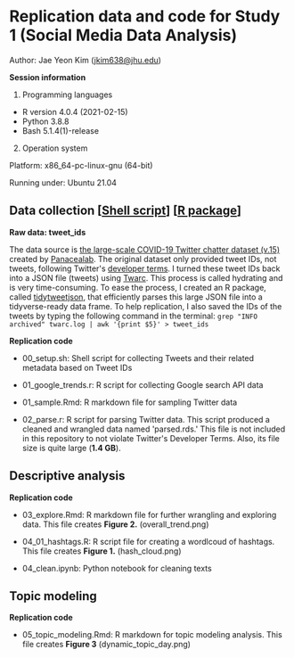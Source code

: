 
# Replication data and code for Study 1 (Social Media Data Analysis)

Author: Jae Yeon Kim (jkim638@jhu.edu)

**Session information**

1. Programming languages

* R version 4.0.4 (2021-02-15)
* Python 3.8.8
* Bash 5.1.4(1)-release

2. Operation system

Platform: x86_64-pc-linux-gnu (64-bit)

Running under: Ubuntu 21.04

## Data collection [[Shell script](https://github.com/jaeyk/covid19antiasian/blob/master/code/00_setup.sh)] [[R package](https://github.com/jaeyk/tidytweetjson)]

**Raw data: tweet_ids**

The data source is [the large-scale COVID-19 Twitter chatter dataset (v.15)](https://zenodo.org/record/3902855#.XvZFBXVKhEZ) created by [Panacealab](http://www.panacealab.org/). The original dataset only provided tweet IDs, not tweets, following Twitter's [developer terms](https://developer.twitter.com/en/developer-terms/more-on-restricted-use-cases). I turned these tweet IDs back into a JSON file (tweets) using [Twarc](https://github.com/DocNow/twarc). This process is called hydrating and is very time-consuming. To ease the process, I created an R package, called [tidytweetjson](https://github.com/jaeyk/tidytweetjson), that efficiently parses this large JSON file into a tidyverse-ready data frame. To help replication, I also saved the IDs of the tweets by typing the following command in the terminal: `grep "INFO archived" twarc.log | awk '{print $5}' > tweet_ids`

**Replication code**

* 00_setup.sh: Shell script for collecting Tweets and their related metadata based on Tweet IDs

* 01_google_trends.r: R script for collecting Google search API data

* 01_sample.Rmd: R markdown file for sampling Twitter data

* 02_parse.r: R script for parsing Twitter data. This script produced a cleaned and wrangled data named 'parsed.rds.' This file is not included in this repository to not violate Twitter's Developer Terms. Also, its file size is quite large (**1.4 GB**).

## Descriptive analysis

**Replication code**

* 03_explore.Rmd: R markdown file for further wrangling and exploring data. This file creates **Figure 2.** (overall_trend.png)

* 04_01_hashtags.R: R script file for creating a wordlcoud of hashtags. This file creates **Figure 1.** (hash_cloud.png)

* 04_clean.ipynb: Python notebook for cleaning texts

## Topic modeling

**Replication code**

* 05_topic_modeling.Rmd: R markdown for topic modeling analysis. This file creates **Figure 3** (dynamic_topic_day.png)
